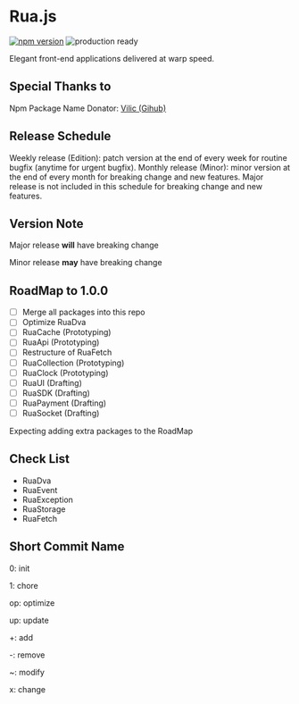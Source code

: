 # Rua.js

[![npm version](https://badge.fury.io/js/rua.svg)](https://badge.fury.io/js/rua)
![production ready](https://img.shields.io/badge/production--ready-YES-brightgreen.svg)

Elegant front-end applications delivered at warp speed.

## Special Thanks to
Npm Package Name Donator: [Vilic (Gihub)](https://github.com/vilic)

## Release Schedule
Weekly release (Edition): patch version at the end of every week for routine bugfix (anytime for urgent bugfix).
Monthly release (Minor): minor version at the end of every month for breaking change and new features.
Major release is not included in this schedule for breaking change and new features.

## Version Note
Major release **will** have breaking change

Minor release **may** have breaking change

## RoadMap to 1.0.0
- [ ] Merge all packages into this repo
- [ ] Optimize RuaDva
- [ ] RuaCache (Prototyping)
- [ ] RuaApi (Prototyping)
- [ ] Restructure of RuaFetch
- [ ] RuaCollection (Prototyping)
- [ ] RuaClock (Prototyping)
- [ ] RuaUI (Drafting)
- [ ] RuaSDK (Drafting)
- [ ] RuaPayment (Drafting)
- [ ] RuaSocket (Drafting)

Expecting adding extra packages to the RoadMap

## Check List
- RuaDva
- RuaEvent
- RuaException
- RuaStorage
- RuaFetch

## Short Commit Name
0: init

1: chore

op: optimize

up: update

+: add

-: remove

~: modify

x: change

